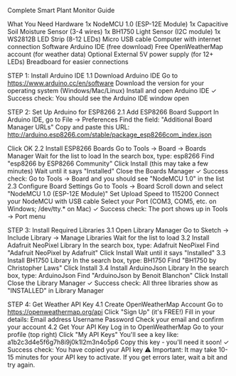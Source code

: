 Complete Smart Plant Monitor Guide


 What You Need
Hardware
1x NodeMCU 1.0 (ESP-12E Module)
1x Capacitive Soil Moisture Sensor (3-4 wires)
1x BH1750 Light Sensor (I2C module)
1x WS2812B LED Strip (8-12 LEDs)
Micro USB cable
Computer with internet connection
Software
Arduino IDE (free download)
Free OpenWeatherMap account (for weather data)
Optional
External 5V power supply (for 12+ LEDs)
Breadboard for easier connections

 STEP 1: Install Arduino IDE
1.1 Download Arduino IDE
Go to https://www.arduino.cc/en/software
Download the version for your operating system (Windows/Mac/Linux)
Install and open Arduino IDE
✓ Success check: You should see the Arduino IDE window open


 STEP 2: Set Up Arduino for ESP8266
2.1 Add ESP8266 Board Support
In Arduino IDE, go to File → Preferences
Find the field: "Additional Board Manager URLs"
Copy and paste this URL:
 http://arduino.esp8266.com/stable/package_esp8266com_index.json


Click OK
2.2 Install ESP8266 Boards
Go to Tools → Board → Boards Manager
Wait for the list to load
In the search box, type: esp8266
Find "esp8266 by ESP8266 Community"
Click Install (this may take a few minutes)
Wait until it says "Installed"
Close the Boards Manager
✓ Success check: Go to Tools → Board and you should see "NodeMCU 1.0" in the list
2.3 Configure Board Settings
Go to Tools → Board
Scroll down and select "NodeMCU 1.0 (ESP-12E Module)"
Set Upload Speed to 115200
Connect your NodeMCU with USB cable
Select your Port (COM3, COM5, etc. on Windows; /dev/tty.* on Mac)
✓ Success check: The port shows up in Tools → Port menu

 STEP 3: Install Required Libraries
3.1 Open Library Manager
Go to Sketch → Include Library → Manage Libraries
Wait for the list to load
3.2 Install Adafruit NeoPixel Library
In the search box, type: Adafruit NeoPixel
Find "Adafruit NeoPixel by Adafruit"
Click Install
Wait until it says "Installed"
3.3 Install BH1750 Library
In the search box, type: BH1750
Find "BH1750 by Christopher Laws"
Click Install
3.4 Install ArduinoJson Library
In the search box, type: ArduinoJson
Find "ArduinoJson by Benoit Blanchon"
Click Install
Close the Library Manager
✓ Success check: All three libraries show as "INSTALLED" in Library Manager

 STEP 4: Get Weather API Key
4.1 Create OpenWeatherMap Account
Go to https://openweathermap.org/api
Click "Sign Up" (it's FREE!)
Fill in your details:
Email address
Username
Password
Check your email and confirm your account
4.2 Get Your API Key
Log in to OpenWeatherMap
Go to your profile (top right)
Click "My API Keys"
You'll see a key like: a1b2c3d4e5f6g7h8i9j0k1l2m3n4o5p6
Copy this key - you'll need it soon!
✓ Success check: You have copied your API key
⚠️ Important: It may take 10-15 minutes for your API key to activate. If you get errors later, wait a bit and try again.
